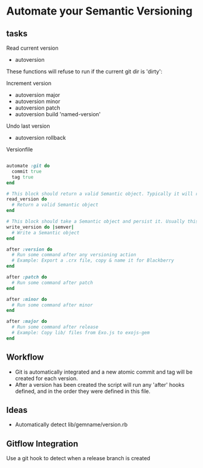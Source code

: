 Automate your Semantic Versioning
==================

tasks
-----

Read current version
* autoversion

These functions will refuse to run if the current git dir is 'dirty':

Increment version
* autoversion major
* autoversion minor
* autoversion patch
* autoversion build 'named-version'

Undo last version
* autoversion rollback

Versionfile

```Ruby

automate :git do
  commit true
  tag true
end

# This block should return a valid Semantic object. Typically it will read a file and parse it.
read_version do
  # Return a valid Semantic object
end

# This block should take a Semantic object and persist it. Usually this means rewriting some version file.
write_version do |semver|
  # Write a Semantic object
end

after :version do
  # Run some command after any versioning action
  # Example: Export a .crx file, copy & name it for Blackberry
end

after :patch do
  # Run some command after patch
end

after :minor do
  # Run some command after minor
end

after :major do
  # Run some command after release
  # Example: Copy lib/ files from Exo.js to exojs-gem
end

```

Workflow
--------
* Git is automatically integrated and a new atomic commit and tag will be created for each version.
* After a version has been created the script will run any 'after' hooks defined, and in the order they were defined in this file.

Ideas
-----
* Automatically detect lib/gemname/version.rb

Gitflow Integration
-------------------
Use a git hook to detect when a release branch is created


